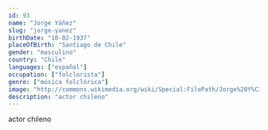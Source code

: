 ```yaml
---
id: 93
name: "Jorge Yáñez"
slug: "jorge-yanez"
birthDate: "10-02-1937"
placeOfBirth: "Santiago de Chile"
gender: "masculino"
country: "Chile"
languages: ["español"]
occupation: ["folclorista"]
genre: ["música folclórica"]
image: "http://commons.wikimedia.org/wiki/Special:FilePath/Jorge%20Y%C3%A1%C3%B1ez%20%2824507759017%29%20%28cropped%29.jpg"
description: "actor chileno"
---
```


actor chileno
